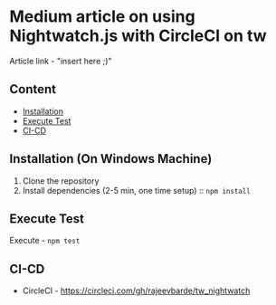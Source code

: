 # Medium article on using Nightwatch.js with CircleCI on tw

Article link -  "insert here  ;)"

## Content
- [Installation](#installation)
- [Execute Test](#Execute_Test)
- [CI-CD](#CI-CD)
 
 ## Installation (On Windows Machine)
1. Clone the repository
2. Install dependencies (2-5 min, one time setup) :: `npm install`

## Execute Test
Execute - `npm test`

## CI-CD
-  CircleCI - https://circleci.com/gh/rajeevbarde/tw_nightwatch